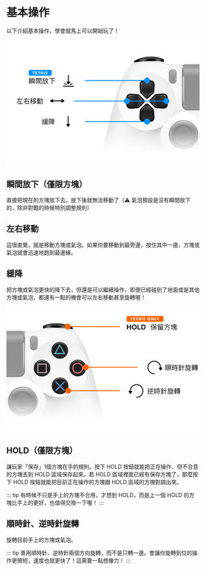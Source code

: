 # 基本操作

以下介紹基本操作，學會就馬上可以開始玩了！

![左手操作](/left.png)

## 瞬間放下（僅限方塊）

直接把現在的方塊放下去，放下後就無法移動了（⚠️ 氣泡預設是沒有瞬間放下的，除非對戰的時候特別調整規則）

## 左右移動

這很直覺，就是移動方塊或氣泡。如果你要移動到最旁邊，按住其中一邊，方塊或氣泡就會迅速地跑到最邊緣。

## 緩降

把方塊或氣泡更快的降下去，但還是可以繼續操作，即便已經碰到了地面或是其他方塊或氣泡，都還有一點的機會可以左右移動甚至旋轉喔！

![右手操作](/right.png)

## HOLD（僅限方塊）

讓玩家「保存」1個方塊在手的規則。按下 HOLD 按鈕就能把正在操作、但不合意的方塊丟到 HOLD 區域保存起來。若 HOLD 區域裡面已經有保存方塊了，那麼按下 HOLD 按鈕就能把目前正在操作的方塊跟 HOLD 區域的方塊對調出來。

::: tip
有時候不只是手上的方塊不合用，才想到 HOLD，而是上一個 HOLD 的方塊比手上的更好，也值得交換一下喔！
:::

## 順時針、逆時針旋轉

旋轉目前手上的方塊或氣泡。

::: tip
善用順時針、逆時針兩個方向旋轉，而不是只轉一邊。會讓你旋轉到位的操作更簡短，速度也就更快了！這需要一點想像力！
:::

